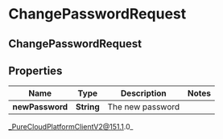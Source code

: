 # ChangePasswordRequest

## ChangePasswordRequest

## Properties

|Name | Type | Description | Notes|
|------------ | ------------- | ------------- | -------------|
| **newPassword** | **String** | The new password | |



_PureCloudPlatformClientV2@151.1.0_
